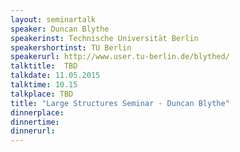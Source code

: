 ```yaml
---
layout: seminartalk
speaker: Duncan Blythe
speakerinst: Technische Universität Berlin
speakershortinst: TU Berlin
speakerurl: http://www.user.tu-berlin.de/blythed/
talktitle:  TBD
talkdate: 11.05.2015
talktime: 10.15
talkplace: TBD
title: "Large Structures Seminar - Duncan Blythe"
dinnerplace: 
dinnertime: 
dinnerurl: 
---
```

